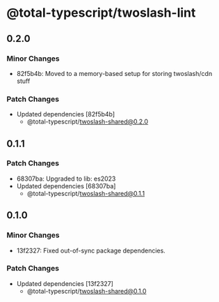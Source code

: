 # @total-typescript/twoslash-lint

## 0.2.0

### Minor Changes

- 82f5b4b: Moved to a memory-based setup for storing twoslash/cdn stuff

### Patch Changes

- Updated dependencies [82f5b4b]
  - @total-typescript/twoslash-shared@0.2.0

## 0.1.1

### Patch Changes

- 68307ba: Upgraded to lib: es2023
- Updated dependencies [68307ba]
  - @total-typescript/twoslash-shared@0.1.1

## 0.1.0

### Minor Changes

- 13f2327: Fixed out-of-sync package dependencies.

### Patch Changes

- Updated dependencies [13f2327]
  - @total-typescript/twoslash-shared@0.1.0
